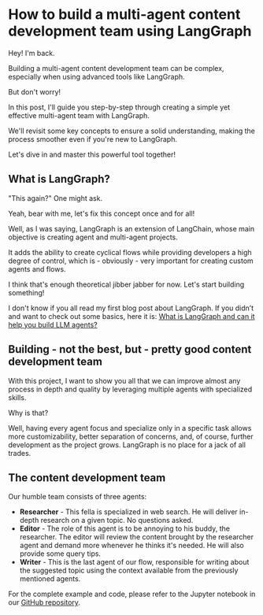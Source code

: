 # How to build a multi-agent content development team using LangGraph

Hey! I'm back.

Building a multi-agent content development team can be complex, especially when using advanced tools like LangGraph.

But don't worry!

In this post, I'll guide you step-by-step through creating a simple yet effective multi-agent team with LangGraph.

We'll revisit some key concepts to ensure a solid understanding, making the process smoother even if you're new to LangGraph.

Let's dive in and master this powerful tool together!

## What is LangGraph?

"This again?" One might ask.

Yeah, bear with me, let's fix this concept once and for all!

Well, as I was saying, LangGraph is an extension of LangChain, whose main objective is creating agent and multi-agent projects.

It adds the ability to create cyclical flows while providing developers a high degree of control, which is - obviously - very important for creating custom agents and flows.

I think that's enough theoretical jibber jabber for now. Let's start building something!

I don't know if you all read my first blog post about LangGraph. If you didn’t and want to check out some basics, here it is: [What is LangGraph and can it help you build LLM agents?](link_to_blog_post)

## Building - not the best, but - pretty good content development team

With this project, I want to show you all that we can improve almost any process in depth and quality by leveraging multiple agents with specialized skills.

Why is that?

Well, having every agent focus and specialize only in a specific task allows more customizability, better separation of concerns, and, of course, further development as the project grows. LangGraph is no place for a jack of all trades.

## The content development team

Our humble team consists of three agents:

- **Researcher** - This fella is specialized in web search. He will deliver in-depth research on a given topic. No questions asked.
- **Editor** - The role of this agent is to be annoying to his buddy, the researcher. The editor will review the content brought by the researcher agent and demand more whenever he thinks it's needed. He will also provide some query tips.
- **Writer** - This is the last agent of our flow, responsible for writing about the suggested topic using the context available from the previously mentioned agents.

For the complete example and code, please refer to the Jupyter notebook in our [GitHub repository](./how-to-build-a-multi-agent-content-development-team-using-LangGraph.ipynb).
